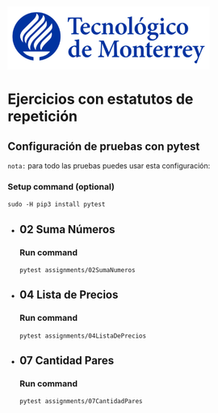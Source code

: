 ![Tec de Monterrey](images/logotecmty.png)
# Ejercicios con estatutos de repetición

## Configuración de pruebas con **pytest**

`nota:` para todo las pruebas puedes usar esta configuración:
### Setup command (optional)
```
sudo -H pip3 install pytest
```

- ## 02 Suma Números
    ### Run command
    ```
    pytest assignments/02SumaNumeros
    ```

- ## 04 Lista de Precios
    ### Run command
    ```
    pytest assignments/04ListaDePrecios
    ```

- ## 07 Cantidad Pares
    ### Run command
    ```
    pytest assignments/07CantidadPares
    ```
